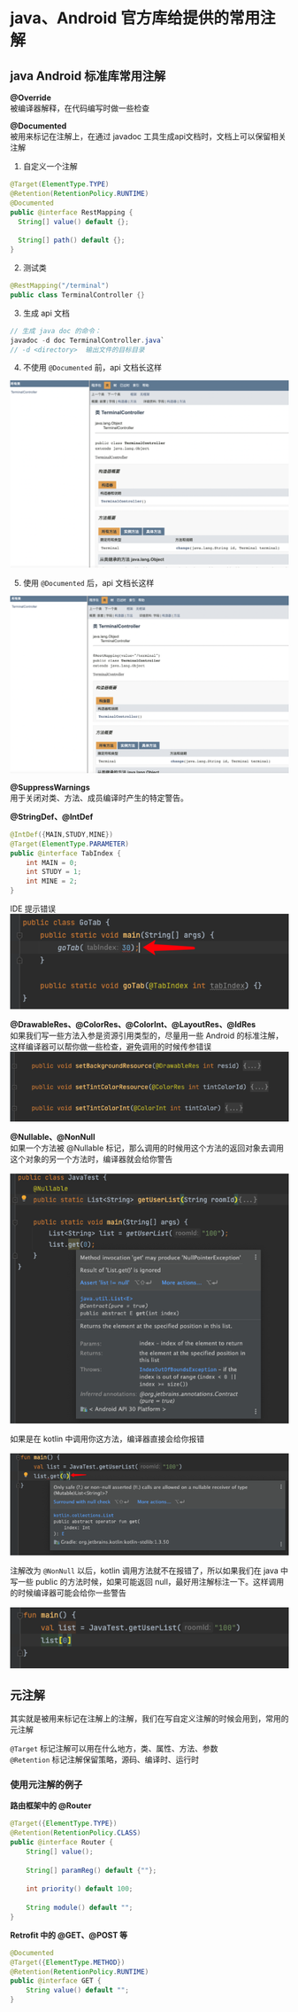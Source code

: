 # java、Android 官方库给提供的常用注解

## java Android 标准库常用注解

**@Override**  
被编译器解释，在代码编写时做一些检查

**@Documented**  
被用来标记在注解上，在通过 javadoc 工具生成api文档时，文档上可以保留相关注解  

1. 自定义一个注解  
```java
@Target(ElementType.TYPE)
@Retention(RetentionPolicy.RUNTIME)
@Documented
public @interface RestMapping {
  String[] value() default {};

  String[] path() default {};
}
```
2. 测试类  
```java
@RestMapping("/terminal")
public class TerminalController {}
```

3. 生成 api 文档  
```java
// 生成 java doc 的命令：
javadoc -d doc TerminalController.java`
// -d <directory>  输出文件的目标目录
```

4. 不使用 `@Documented` 前，api 文档长这样  

![api文档](../assets/before.png)  

5. 使用 `@Documented` 后，api 文档长这样  

![api文档](../assets/after.png)  

**@SuppressWarnings**  
 用于关闭对类、方法、成员编译时产生的特定警告。

**@StringDef、@IntDef**   
```java
@IntDef({MAIN,STUDY,MINE})
@Target(ElementType.PARAMETER)
public @interface TabIndex {
    int MAIN = 0;
    int STUDY = 1;
    int MINE = 2;
}
```

IDE 提示错误  
![提示错误](../assets/int_string_error.png)

**@DrawableRes、@ColorRes、@ColorInt、@LayoutRes、@IdRes**  
如果我们写一些方法入参是资源引用类型的，尽量用一些 Android 的标准注解，这样编译器可以帮你做一些检查，避免调用的时候传参错误
![参数使用标准注解](../assets/res_error.png)

**@Nullable、@NonNull**  
如果一个方法被 @Nullable 标记，那么调用的时候用这个方法的返回对象去调用这个对象的另一个方法时，编译器就会给你警告<br/>  
![参数使用标准注解](../assets/nullable_warning.png)  

如果是在 kotlin 中调用你这方法，编译器直接会给你报错  
<br/>
![参数使用标准注解](../assets/nullable_kt_error.png)

注解改为 `@NonNull` 以后，kotlin 调用方法就不在报错了，所以如果我们在 java 中写一些 public 的方法时候，如果可能返回 null，最好用注解标注一下。这样调用的时候编译器可能会给你一些警告  
<br/>
![参数使用标准注解](../assets/nonull_kt_right.png)

## 元注解
其实就是被用来标记在注解上的注解，我们在写自定义注解的时候会用到，常用的元注解  

`@Target` 标记注解可以用在什么地方，类、属性、方法、参数  
`@Retention` 标记注解保留策略，源码、编译时、运行时

### 使用元注解的例子

**路由框架中的 @Router**  
```java
@Target({ElementType.TYPE})
@Retention(RetentionPolicy.CLASS)
public @interface Router {
    String[] value();

    String[] paramReg() default {""};

    int priority() default 100;

    String module() default "";
}
```

**Retrofit 中的 @GET、@POST 等**  
```java
@Documented
@Target({ElementType.METHOD})
@Retention(RetentionPolicy.RUNTIME)
public @interface GET {
    String value() default "";
}
```